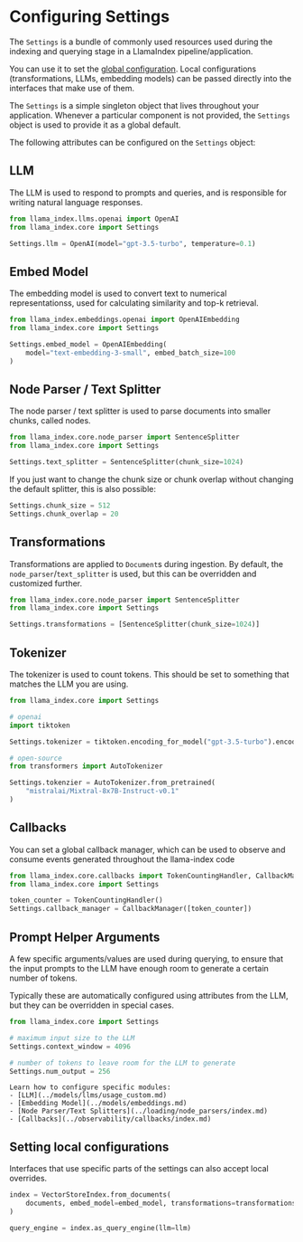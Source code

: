 # Configuring Settings

The `Settings` is a bundle of commonly used resources used during the indexing and querying stage in a LlamaIndex pipeline/application.

You can use it to set the [global configuration](#setting-global-configuration). Local configurations (transformations, LLMs, embedding models) can be passed directly into the interfaces that make use of them.

The `Settings` is a simple singleton object that lives throughout your application. Whenever a particular component is not provided, the `Settings` object is used to provide it as a global default.

The following attributes can be configured on the `Settings` object:

## LLM

The LLM is used to respond to prompts and queries, and is responsible for writing natural language responses.

```python
from llama_index.llms.openai import OpenAI
from llama_index.core import Settings

Settings.llm = OpenAI(model="gpt-3.5-turbo", temperature=0.1)
```

## Embed Model

The embedding model is used to convert text to numerical representationss, used for calculating similarity and top-k retrieval.

```python
from llama_index.embeddings.openai import OpenAIEmbedding
from llama_index.core import Settings

Settings.embed_model = OpenAIEmbedding(
    model="text-embedding-3-small", embed_batch_size=100
)
```

## Node Parser / Text Splitter

The node parser / text splitter is used to parse documents into smaller chunks, called nodes.

```python
from llama_index.core.node_parser import SentenceSplitter
from llama_index.core import Settings

Settings.text_splitter = SentenceSplitter(chunk_size=1024)
```

If you just want to change the chunk size or chunk overlap without changing the default splitter, this is also possible:

```python
Settings.chunk_size = 512
Settings.chunk_overlap = 20
```

## Transformations

Transformations are applied to `Document`s during ingestion. By default, the `node_parser`/`text_splitter` is used, but this can be overridden and customized further.

```python
from llama_index.core.node_parser import SentenceSplitter
from llama_index.core import Settings

Settings.transformations = [SentenceSplitter(chunk_size=1024)]
```

## Tokenizer

The tokenizer is used to count tokens. This should be set to something that matches the LLM you are using.

```python
from llama_index.core import Settings

# openai
import tiktoken

Settings.tokenizer = tiktoken.encoding_for_model("gpt-3.5-turbo").encode

# open-source
from transformers import AutoTokenizer

Settings.tokenzier = AutoTokenizer.from_pretrained(
    "mistralai/Mixtral-8x7B-Instruct-v0.1"
)
```

## Callbacks

You can set a global callback manager, which can be used to observe and consume events generated throughout the llama-index code

```python
from llama_index.core.callbacks import TokenCountingHandler, CallbackManager
from llama_index.core import Settings

token_counter = TokenCountingHandler()
Settings.callback_manager = CallbackManager([token_counter])
```

## Prompt Helper Arguments

A few specific arguments/values are used during querying, to ensure that the input prompts to the LLM have enough room to generate a certain number of tokens.

Typically these are automatically configured using attributes from the LLM, but they can be overridden in special cases.

```python
from llama_index.core import Settings

# maximum input size to the LLM
Settings.context_window = 4096

# number of tokens to leave room for the LLM to generate
Settings.num_output = 256
```

```{tip}
Learn how to configure specific modules:
- [LLM](../models/llms/usage_custom.md)
- [Embedding Model](../models/embeddings.md)
- [Node Parser/Text Splitters](../loading/node_parsers/index.md)
- [Callbacks](../observability/callbacks/index.md)
```

## Setting local configurations

Interfaces that use specific parts of the settings can also accept local overrides.

```python
index = VectorStoreIndex.from_documents(
    documents, embed_model=embed_model, transformations=transformations
)

query_engine = index.as_query_engine(llm=llm)
```
